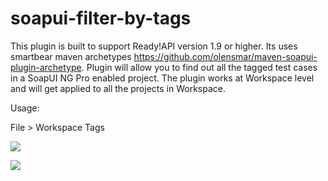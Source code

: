# soapui-filter-by-tags

This plugin is built to support Ready!API version 1.9 or higher. Its uses smartbear maven archetypes https://github.com/olensmar/maven-soapui-plugin-archetype. Plugin will allow you to find out all the tagged test cases in a SoapUI NG Pro enabled project. The plugin works at Workspace level and will get applied to all the projects in Workspace.

Usage: 

File > Workspace Tags

![](https://content.screencast.com/users/gaur.var/folders/Default/media/6a57cc7c-f2d2-4e59-a87b-2b2ce406d0f1/filterbytag.gif)

![](https://content.screencast.com/users/gaur.var/folders/Default/media/8303760e-ea5a-4e3e-830a-bb8d805ef2aa/filterbytag2.gif)
